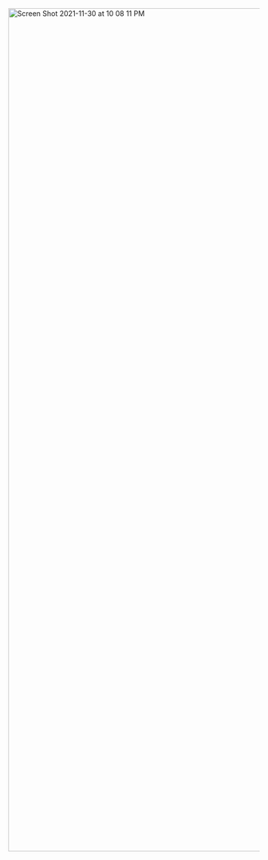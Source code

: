 <img width="1688" alt="Screen Shot 2021-11-30 at 10 08 11 PM" src="https://user-images.githubusercontent.com/53303655/144164875-206605bc-8234-4b2f-ae2c-fed4e7c7b61f.png">
